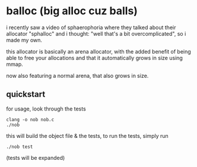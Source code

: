 # balloc (big alloc cuz balls)
i recently saw a video of sphaerophoria where they talked about their allocator "sphalloc" and i thought:
"well that's a bit overcomplicated", so i made my own.

this allocator is basically an arena allocator, with the added benefit of being able to free your
allocations and that it automatically grows in size using mmap.

now also featuring a normal arena, that also grows in size.

## quickstart
for usage, look through the tests

```
clang -o nob nob.c
./nob
```

this will build the object file & the tests, to run the tests, simply run
```
./nob test
```
(tests will be expanded)
